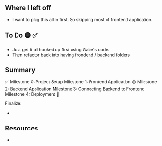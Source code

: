 ## Where I left off
- I want to plug this all in first. So skipping most of frontend application.

## To Do 🟡 ✅
- Just get it all hooked up first using Gabe's code. 
- Then refactor back into having frondend / backend folders

## Summary 

✅ Milestone 0: Project Setup
Milestone 1: Frontend Application
🟡 Milestone 2: Backend Application
Milestone 3: Connecting Backend to Frontend
Milestone 4: Deployment 🚀



Finalize:

- 



## Resources

-  
